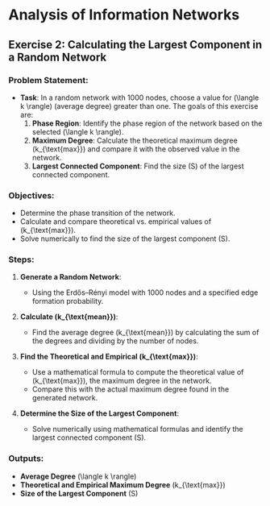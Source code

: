 # Analysis of Information Networks

## Exercise 2: Calculating the Largest Component in a Random Network

### Problem Statement:
- **Task**: In a random network with 1000 nodes, choose a value for \(\langle k \rangle\) (average degree) greater than one. The goals of this exercise are:
  1. **Phase Region**: Identify the phase region of the network based on the selected \(\langle k \rangle\).
  2. **Maximum Degree**: Calculate the theoretical maximum degree \(k_{\text{max}}\) and compare it with the observed value in the network.
  3. **Largest Connected Component**: Find the size \(S\) of the largest connected component.

### Objectives:
- Determine the phase transition of the network.
- Calculate and compare theoretical vs. empirical values of \(k_{\text{max}}\).
- Solve numerically to find the size of the largest component \(S\).

### Steps:
1. **Generate a Random Network**: 
   - Using the Erdős–Rényi model with 1000 nodes and a specified edge formation probability.
   
2. **Calculate \(k_{\text{mean}}\)**:
   - Find the average degree \(k_{\text{mean}}\) by calculating the sum of the degrees and dividing by the number of nodes.

3. **Find the Theoretical and Empirical \(k_{\text{max}}\)**:
   - Use a mathematical formula to compute the theoretical value of \(k_{\text{max}}\), the maximum degree in the network.
   - Compare this with the actual maximum degree found in the generated network.

4. **Determine the Size of the Largest Component**:
   - Solve numerically using mathematical formulas and identify the largest connected component \(S\).

### Outputs:
- **Average Degree** \(\langle k \rangle\)
- **Theoretical and Empirical Maximum Degree** \(k_{\text{max}}\)
- **Size of the Largest Component** \(S\)
